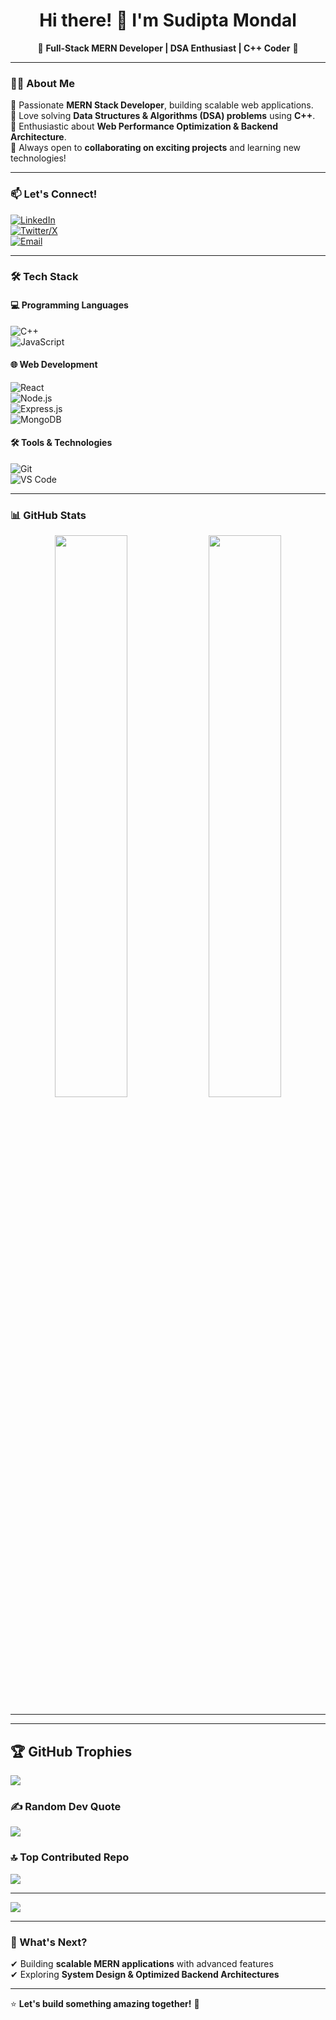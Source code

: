 <h1 align="center">Hi there! 👋 I'm Sudipta Mondal</h1>

<p align="center">
🚀 <strong>Full-Stack MERN Developer | DSA Enthusiast | C++ Coder</strong> 🚀  
</p>

---

### 👨‍💻 About Me  
🔹 Passionate **MERN Stack Developer**, building scalable web applications.  
🔹 Love solving **Data Structures & Algorithms (DSA) problems** using **C++**.  
🔹 Enthusiastic about **Web Performance Optimization & Backend Architecture**.  
🔹 Always open to **collaborating on exciting projects** and learning new technologies!  

---

### 📫 Let's Connect!  
[![LinkedIn](https://img.shields.io/badge/LinkedIn-%230077B5.svg?logo=linkedin&logoColor=white)](https://www.linkedin.com/in/sudipta-mondal-95b82a160/)  
[![Twitter/X](https://img.shields.io/badge/Twitter-%231DA1F2.svg?logo=twitter&logoColor=white)](https://x.com/Zer0_UwU_)  
[![Email](https://img.shields.io/badge/Email-D14836?logo=gmail&logoColor=white)](mailto:sudiptawork99@gmail.com)  

---

### 🛠 **Tech Stack**
#### 💻 **Programming Languages**
![C++](https://img.shields.io/badge/C++-00599C?style=for-the-badge&logo=c%2b%2b&logoColor=white)  
![JavaScript](https://img.shields.io/badge/JavaScript-F7DF1E?style=for-the-badge&logo=javascript&logoColor=black)  

#### 🌐 **Web Development**
![React](https://img.shields.io/badge/React-61DAFB?style=for-the-badge&logo=react&logoColor=black)  
![Node.js](https://img.shields.io/badge/Node.js-339933?style=for-the-badge&logo=node.js&logoColor=white)  
![Express.js](https://img.shields.io/badge/Express.js-000000?style=for-the-badge&logo=express&logoColor=white)  
![MongoDB](https://img.shields.io/badge/MongoDB-4EA94B?style=for-the-badge&logo=mongodb&logoColor=white)  

#### 🛠 **Tools & Technologies**
![Git](https://img.shields.io/badge/Git-F05032?style=for-the-badge&logo=git&logoColor=white)  
![VS Code](https://img.shields.io/badge/VS%20Code-007ACC?style=for-the-badge&logo=visual-studio-code&logoColor=white)  

---

### 📊 **GitHub Stats**
<p align="center">
  <img width="48%" src="https://github-readme-stats.vercel.app/api?username=SudiptaMondal&show_icons=true&theme=tokyonight" />
  <img width="48%" src="https://github-readme-streak-stats.herokuapp.com/?user=SudiptaMondal&theme=tokyonight" />
</p>

---
 

---

## 🏆 GitHub Trophies
![](https://github-profile-trophy.vercel.app/?username=SudiptaMondal&theme=radical&no-frame=false&no-bg=true&margin-w=4)

### ✍️ Random Dev Quote
![](https://quotes-github-readme.vercel.app/api?type=horizontal&theme=radical)

### 🔝 Top Contributed Repo
![](https://github-contributor-stats.vercel.app/api?username=SudiptaMondal&limit=5&theme=dark&combine_all_yearly_contributions=true)

---

[![](https://visitcount.itsvg.in/api?id=SudiptaMondal&icon=1&color=0)](https://visitcount.itsvg.in)

---

### 🚀 What's Next?  
✔ Building **scalable MERN applications** with advanced features  
✔ Exploring **System Design & Optimized Backend Architectures**  

---

⭐ **Let's build something amazing together!** 🚀
